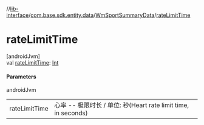 //[lib-interface](../../../index.md)/[com.base.sdk.entity.data](../index.md)/[WmSportSummaryData](index.md)/[rateLimitTime](rate-limit-time.md)

# rateLimitTime

[androidJvm]\
val [rateLimitTime](rate-limit-time.md): [Int](https://kotlinlang.org/api/latest/jvm/stdlib/kotlin/-int/index.html)

#### Parameters

androidJvm

| | |
|---|---|
| rateLimitTime | 心率 -- 极限时长  / 单位:  秒(Heart rate limit time, in seconds) |
